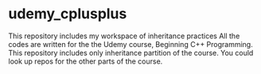 # udemy_cplusplus
This repository includes my workspace of inheritance practices
All the codes are written for the the Udemy course, Beginning C++ Programming.
This repository includes only inheritance partition of the course. You could look up repos for the other parts of the course.
